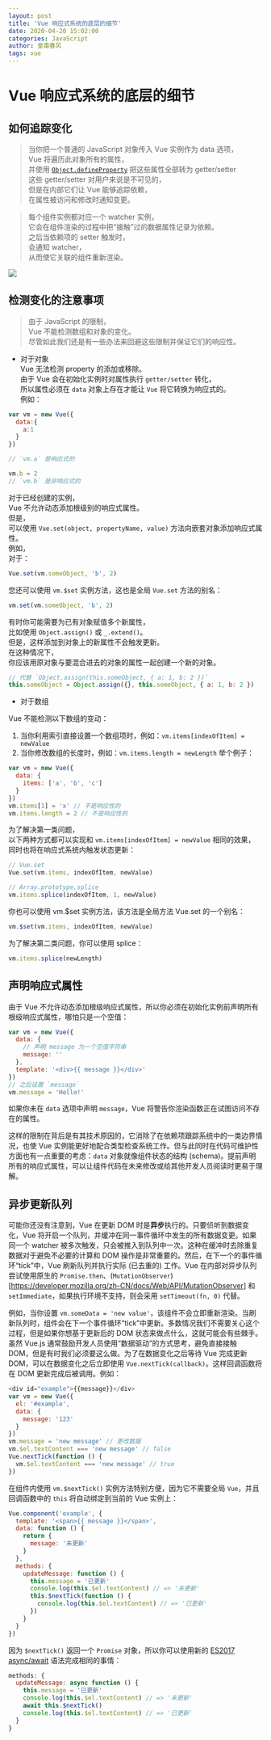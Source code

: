 ```yaml
---
layout: post
title: 'Vue 响应式系统的底层的细节'
date: 2020-04-20 15:02:00
categories: JavaScript
author: 皇甫春风
tags: vue
---
```

# Vue 响应式系统的底层的细节

## 如何追踪变化
> 当你把一个普通的 JavaScript 对象传入 Vue 实例作为 data 选项，  
Vue 将遍历此对象所有的属性，  
并使用 [`Object.defineProperty`](https://huangfuchunfeng.github.io/2020/04/20/Object.defineProperty) 把这些属性全部转为 getter/setter  
这些 getter/setter 对用户来说是不可见的，  
但是在内部它们让 Vue 能够追踪依赖，  
在属性被访问和修改时通知变更。  

> 每个组件实例都对应一个 watcher 实例，   
它会在组件渲染的过程中把“接触”过的数据属性记录为依赖。  
之后当依赖项的 setter 触发时，  
会通知 watcher，  
从而使它关联的组件重新渲染。  

![](https://huangfuchunfeng.github.io/images/data.png)

## 检测变化的注意事项

> 由于 JavaScript 的限制，  
Vue 不能检测数组和对象的变化。  
尽管如此我们还是有一些办法来回避这些限制并保证它们的响应性。

- 对于对象  
Vue 无法检测 property 的添加或移除。  
由于 Vue 会在初始化实例时对属性执行 `getter/setter` 转化，  
所以属性必须在 `data` 对象上存在才能让 `Vue` 将它转换为响应式的。  
例如：

``` js
var vm = new Vue({
  data:{
    a:1
  }
})

// `vm.a` 是响应式的

vm.b = 2
// `vm.b` 是非响应式的
```
对于已经创建的实例，  
Vue 不允许动态添加根级别的响应式属性。  
但是，  
可以使用 `Vue.set(object, propertyName, value)` 方法向嵌套对象添加响应式属性。  
例如，  
对于：  

``` js
Vue.set(vm.someObject, 'b', 2)
```
您还可以使用 `vm.$set` 实例方法，这也是全局 `Vue.set` 方法的别名：
``` js
vm.set(vm.someObject, 'b', 2)
```
有时你可能需要为已有对象赋值多个新属性，  
比如使用 `Object.assign()` 或 `_.extend()`。  
但是，这样添加到对象上的新属性不会触发更新。  
在这种情况下，  
你应该用原对象与要混合进去的对象的属性一起创建一个新的对象。
``` js
// 代替 `Object.assign(this.someObject, { a: 1, b: 2 })`
this.someObject = Object.assign({}, this.someObject, { a: 1, b: 2 })
```
- 对于数组  

Vue 不能检测以下数组的变动：

1. 当你利用索引直接设置一个数组项时，例如：`vm.items[indexOfItem] = newValue`
2. 当你修改数组的长度时，例如：`vm.items.length = newLength`
举个例子：  
``` js
var vm = new Vue({
  data: {
    items: ['a', 'b', 'c']
  }
})
vm.items[1] = 'x' // 不是响应性的
vm.items.length = 2 // 不是响应性的
```
为了解决第一类问题，  
以下两种方式都可以实现和 `vm.items[indexOfItem] = newValue` 相同的效果，  
同时也将在响应式系统内触发状态更新：  
``` js
// Vue.set
Vue.set(vm.items, indexOfItem, newValue)
```
``` js
// Array.prototype.splice
vm.items.splice(indexOfItem, 1, newValue)
```
你也可以使用 vm.$set 实例方法，该方法是全局方法 Vue.set 的一个别名：

``` js
vm.$set(vm.items, indexOfItem, newValue)

```

为了解决第二类问题，你可以使用 splice：
``` js
vm.items.splice(newLength)
```
## 声明响应式属性

由于 Vue 不允许动态添加根级响应式属性，所以你必须在初始化实例前声明所有根级响应式属性，哪怕只是一个空值：

```js
var vm = new Vue({
  data: {
    // 声明 message 为一个空值字符串
    message: ''
  },
  template: '<div>{{ message }}</div>'
})
// 之后设置 `message`
vm.message = 'Hello!'
```

如果你未在 `data` 选项中声明 `message`，Vue 将警告你渲染函数正在试图访问不存在的属性。

这样的限制在背后是有其技术原因的，它消除了在依赖项跟踪系统中的一类边界情况，也使 Vue 实例能更好地配合类型检查系统工作。但与此同时在代码可维护性方面也有一点重要的考虑：`data` 对象就像组件状态的结构 (schema)。提前声明所有的响应式属性，可以让组件代码在未来修改或给其他开发人员阅读时更易于理解。

## 异步更新队列

可能你还没有注意到，Vue 在更新 DOM 时是**异步**执行的。只要侦听到数据变化，Vue 将开启一个队列，并缓冲在同一事件循环中发生的所有数据变更。如果同一个 watcher 被多次触发，只会被推入到队列中一次。这种在缓冲时去除重复数据对于避免不必要的计算和 DOM 操作是非常重要的。然后，在下一个的事件循环“tick”中，Vue 刷新队列并执行实际 (已去重的) 工作。Vue 在内部对异步队列尝试使用原生的 `Promise.then`、(`MutationObserver`)[https://developer.mozilla.org/zh-CN/docs/Web/API/MutationObserver] 和 `setImmediate`，如果执行环境不支持，则会采用 `setTimeout(fn, 0)` 代替。

例如，当你设置 `vm.someData = 'new value'`，该组件不会立即重新渲染。当刷新队列时，组件会在下一个事件循环“tick”中更新。多数情况我们不需要关心这个过程，但是如果你想基于更新后的 DOM 状态来做点什么，这就可能会有些棘手。虽然 Vue.js 通常鼓励开发人员使用“数据驱动”的方式思考，避免直接接触 DOM，但是有时我们必须要这么做。为了在数据变化之后等待 Vue 完成更新 DOM，可以在数据变化之后立即使用 `Vue.nextTick(callback)`。这样回调函数将在 DOM 更新完成后被调用。例如：

```js
<div id="example">{{message}}</div>
var vm = new Vue({
  el: '#example',
  data: {
    message: '123'
  }
})
vm.message = 'new message' // 更改数据
vm.$el.textContent === 'new message' // false
Vue.nextTick(function () {
  vm.$el.textContent === 'new message' // true
})
```

在组件内使用 `vm.$nextTick()` 实例方法特别方便，因为它不需要全局 `Vue`，并且回调函数中的 `this` 将自动绑定到当前的 Vue 实例上：

```js
Vue.component('example', {
  template: '<span>{{ message }}</span>',
  data: function () {
    return {
      message: '未更新'
    }
  },
  methods: {
    updateMessage: function () {
      this.message = '已更新'
      console.log(this.$el.textContent) // => '未更新'
      this.$nextTick(function () {
        console.log(this.$el.textContent) // => '已更新'
      })
    }
  }
})
```

因为 `$nextTick()` 返回一个 `Promise` 对象，所以你可以使用新的 [ES2017 async/await](https://developer.mozilla.org/zh-CN/docs/Web/JavaScript/Reference/Statements/async_function) 语法完成相同的事情：

```js
methods: {
  updateMessage: async function () {
    this.message = '已更新'
    console.log(this.$el.textContent) // => '未更新'
    await this.$nextTick()
    console.log(this.$el.textContent) // => '已更新'
  }
}
```

